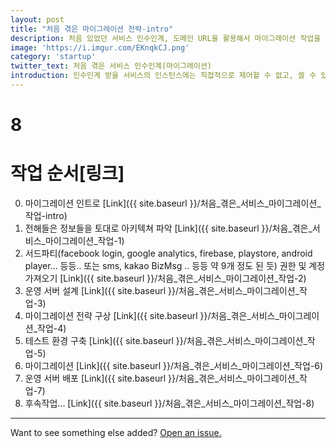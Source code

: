 ```yaml
---
layout: post
title: "처음 겪은 마이그레이션 전략-intro"
description: 처음 있었던 서비스 인수인계, 도메인 URL을 활용해서 마이그레이션 작업을 수행하다
image: 'https://i.imgur.com/EKnqkCJ.png'
category: 'startup'
twitter_text: 처음 겪은 서비스 인수인계(마이그레이션)
introduction: 인수인계 받을 서비스의 인스턴스에는 직접적으로 제어할 수 없고, 쓸 수 있는건 소스코드와 그 당시 작업 했던 사람. 설정코드는 공백이며, 깃 로그 또한 없다. 이 때 초급 개발자가 선택한 마이그레이션 전략.
---
```


# 8


# 작업 순서[링크]

0. 마이그레이션 인트로 [Link]({{ site.baseurl }}/처음_겪은_서비스_마이그레이션_작업-intro)
1. 전해들은 정보들을 토대로 아키텍쳐 파악 [Link]({{ site.baseurl }}/처음_겪은_서비스_마이그레이션_작업-1)
2. 서드파티(facebook login, google analytics, firebase, playstore, android player... 등등.. 또는 sms, kakao BizMsg .. 등등 약 9개 정도 된 듯) 권한 및 계정 가져오기 [Link]({{ site.baseurl }}/처음_겪은_서비스_마이그레이션_작업-2)
3. 운영 서버 설계 [Link]({{ site.baseurl }}/처음_겪은_서비스_마이그레이션_작업-3)
4. 마이그레이션 전략 구상 [Link]({{ site.baseurl }}/처음_겪은_서비스_마이그레이션_작업-4)
5. 테스트 환경 구축 [Link]({{ site.baseurl }}/처음_겪은_서비스_마이그레이션_작업-5)
6. 마이그레이션 [Link]({{ site.baseurl }}/처음_겪은_서비스_마이그레이션_작업-6)
7. 운영 서버 배포 [Link]({{ site.baseurl }}/처음_겪은_서비스_마이그레이션_작업-7)
8. 후속작업... [Link]({{ site.baseurl }}/처음_겪은_서비스_마이그레이션_작업-8)

-----

Want to see something else added? <a href="https://github.com/poole/poole/issues/new">Open an issue.</a>
